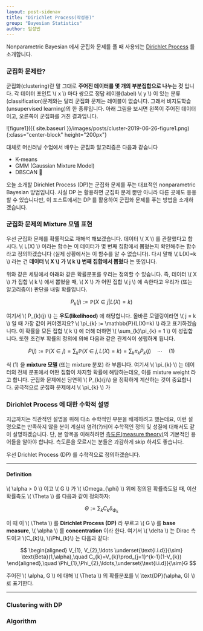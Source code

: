 ```yaml
---
layout: post-sidenav
title: "Dirichlet Process(작성중)"
group: "Bayesian Statistics"
author: 임성빈
---
```


Nonparametric Bayesian 에서 군집화 문제를 풀 때 사용되는 [Dirichlet Process](https://en.wikipedia.org/wiki/Dirichlet_process) 를 소개합니다.

### 군집화 문제란?

군집화(clustering)란 말 그대로 **주어진 데이터를 몇 개의 부분집합으로 나누는 것** 입니다. 각 데이터 포인트 \\( x \\) 마다 쌍으로 정답 레이블(label) \\( y \\) 이 있는 분류(classification)문제와는 달리 군집화 문제는 레이블이 없습니다. 그래서 비지도학습(unsupervised learning)의 한 종류입니다. 아래 그림을 보시면 왼쪽이 주어진 데이터이고, 오른쪽이 군집화를 거친 결과입니다.

![figure1]({{ site.baseurl }}/images/posts/cluster-2019-06-26-figure1.png){:class="center-block" height="200px"}

대체로 머신러닝 수업에서 배우는 군집화 알고리즘은 다음과 같습니다

- K-means
- GMM (Gaussian Mixture Model)
- DBSCAN 

오늘 소개할 Dirichlet Process (DP)는 군집화 문제를 푸는 대표적인 nonparametric Bayesian 방법입니다. 사실 DP 는 활용하면 군집화 문제 뿐만 아니라 다른 곳에도 응용할 수 있습니다만, 이 포스트에서는 DP 를 활용하여 군집화 문제를 푸는 방법을 소개하겠습니다.

### 군집화 문제의 Mixture 모델 표현

우선 군집화 문제를 확률적으로 재해석 해보겠습니다. 데이터 \\( X \\) 를 관찰했다고 합시다. \\( L(X) \\) 이라는 함수는 이 데이터가 몇 번째 집합에서 뽑혔는지 확인해주는 함수라고 정의하겠습니다 (실제 상황에서는 이 함수를 알 수 없습니다). 다시 말해 \\( L(X)=k \\) 라는 건 **데이터 \\( X \\) 가 \\( k \\) 번째 집합에서 뽑혔다** 는 뜻입니다.

위와 같은 세팅에서 아래와 같은 확률분포를 우리는 정의할 수 있습니다. 즉, 데이터 \\( X \\) 가 집합 \\( k \\) 에서 뽑혔을 때, \\( X \\) 가 어떤 집합 \\( j \\) 에 속한다고 우리가 (또는 알고리즘이) 판단을 내릴 확률입니다.

$$
P_{k}(j) := \mathbb{P}(X \in j | L(X)=k)
$$

여기서 \\( P_{k}(j) \\) 는  **우도(likelihood)** 에 해당합니다. 올바른 모델링이라면 \\( j = k \\) 일 때 가장 값이 커야겠지요? \\( \pi_{k} := \mathbb{P}(L(X)=k) \\) 라고 표기하겠습니다. 이 확률을 모든 집합 \\( k \\) 에 더해 더하면 \\( \sum_{k}\pi_{k} = 1 \\) 이 성립합니다. 또한 조건부 확률의 정의에 의해 다음과 같은 관계식이 성립하게 됩니다.

$$
P(j) := \mathbb{P}(X\in j) = \sum_{k}\mathbb{P}(X \in j , L(X)=k) = \sum_{k}\pi_{k}P_{k}(j)\quad \cdots\quad (1)
$$

식 (1) 을 **mixture 모델** (또는 mixture 분포) 라 부릅니다.  여기서 \\( \pi_{k} \\) 는 데이터의 전체 분포에서 어떤 집합이 차지할 확률에 해당하는데요, 이를 mixture weight 라고 합니다. 군집화 문제에선 당연히 \\( P_{k}(j)\\) 을 정확하게 계산하는 것이 중요합니다. 궁극적으로 군집화 문제에서 \\( \pi_{k} \\) 가


### Dirichlet Process 에 대한 수학적 설명

지금까지는 직관적인 설명을 위해 다소 수학적인 부분을 배제하려고 했는데요, 이런 설명으로는 만족하지 않을 분이 계실까 염려(?)되어 수학적인 정의 및 성질에 대해서도 같이 설명하겠습니다. 단, 본 항목을 이해하려면 [측도론(measure theory)](https://en.wikipedia.org/wiki/Measure_(mathematics))의 기본적인 용어들을 알아야 합니다. 측도론을 모르시는 분들은 과감하게 skip 하셔도 좋습니다.

우선 Drichlet Process (DP) 를 수학적으로 정의하겠습니다.

---
#### Definition
\\( \alpha > 0 \\) 이고 \\( G \\) 가 \\( \Omega_{\phi} \\) 위에 정의된 확률측도일 때, 이산확률측도 \\( \Theta \\) 를 다음과 같이 정의하자:

$$
\Theta := \sum_{k} C_{k}\delta_{\Phi_{k}}
$$

이 때 이 \\( \Theta \\) 를 **Dirichlet Process (DP)** 라 부르고 \\( G \\) 를 **base measure**, \\( \alpha \\) 를 **concentration** 이라 한다. 여기서 \\( \delta \\) 는 Dirac 측도이고 \\(C_{k}\\), \\(\Phi_{k}\\) 는 다음과 같다:

$$
\begin{aligned}
V_{1}, V_{2},\ldots \underset{\text{i.i.d}}{\sim} \text{Beta}(1,\alpha),\quad C_{k}=V_{k}\prod_{j=1}^{k-1}(1-V_{k})
\end{aligned},\quad \Phi_{1},\Phi_{2},\ldots,\underset{\text{i.i.d}}{\sim}G
$$

주어진 \\( \alpha, G \\) 에 대해 \\( \Theta \\) 의 확률분포를 \\( \text{DP}(\alpha, G) \\) 로 표기한다.

---



### Clustering with DP

### Algorithm
